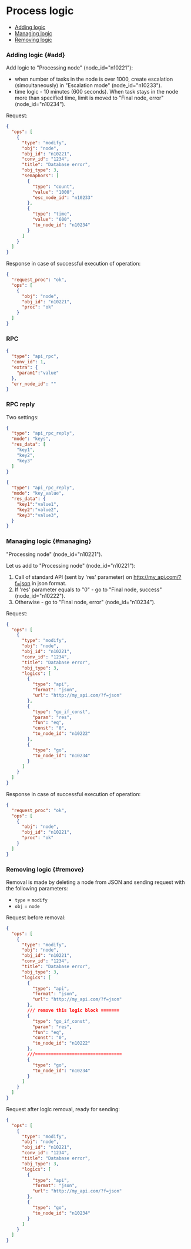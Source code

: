 # Process logic

* [Adding logic](#add)
* [Managing logic](#managing)
* [Removing logic](#remove)


### Adding logic {#add}

Add logic to "Processing node" (node_id="n10221"):
*   when number of tasks in the node is over 1000, create escalation (simoultaneously) in "Escalation mode" (node_id="n10233").
*   time logic - 10 minutes (600 seconds). When task stays in the node more than specified time, limit is moved to "Final node, error" (node_id="n10234").

Request:
```json
{
  "ops": [
    {
      "type": "modify",
      "obj": "node",
      "obj_id": "n10221",
      "conv_id": "1234",
      "title": "Database error",
      "obj_type": 3,
      "semaphors": [
        {
          "type": "count",
          "value": "1000",
          "esc_node_id": "n10233"
        },
        {
          "type": "time",
          "value": "600",
          "to_node_id": "n10234"
        }
      ]
    }
  ]
}
```

Response in case of successful execution of operation:
```json
{
  "request_proc": "ok",
  "ops": [
    {
      "obj": "node",
      "obj_id": "n10221",
      "proc": "ok"
    }
  ]
}
```
### RPC

```json
{
  "type": "api_rpc",
  "conv_id": 1,
  "extra": {
    "param1":"value"
  },
  "err_node_id": ""
}
```
### RPC reply

Two settings:
```json
{
  "type": "api_rpc_reply",
  "mode": "keys",
  "res_data": [
    "key1",
    "key2",
    "key3"
  ]
}
```

```json
{
  "type": "api_rpc_reply",
  "mode": "key_value",
  "res_data": {
    "key1":"value1",
    "key2":"value2",
    "key3":"value3",
  }
}
```

### Managing logic {#managing}

"Processing node" (node_id="n10221").

Let us add to "Processing node" (node_id="n10221"):
1.  Call of standard API (sent by 'res' parameter) on http://my_api.com/?f=json in json format.
2.  If 'res' parameter equals to "0" - go to "Final node, success" (node_id="n10222").
3.  Otherwise - go to "Final node, error" (node_id="n10234").

Request:
```json
{
  "ops": [
    {
      "type": "modify",
      "obj": "node",
      "obj_id": "n10221",
      "conv_id": "1234",
      "title": "Database error",
      "obj_type": 3,
      "logics": [
        {
          "type": "api",
          "format": "json",
          "url": "http://my_api.com/?f=json"
        },
        {
          "type": "go_if_const",
          "param": "res",
          "fun": "eq",
          "const": "0",
          "to_node_id": "n10222"
        },
        {
          "type": "go",
          "to_node_id": "n10234"
        }
      ]
    }
  ]
}
```

Response in case of successful execution of operation:
```json
{
  "request_proc": "ok",
  "ops": [
    {
      "obj": "node",
      "obj_id": "n10221",
      "proc": "ok"
    }
  ]
}
```

### Removing logic {#remove}

Removal is made by deleting a node from JSON and sending request with the following parameters:
*   `type` = `modify`
*   `obj` = `node`

Request before removal:
```json
{
  "ops": [
    {
      "type": "modify",
      "obj": "node",
      "obj_id": "n10221",
      "conv_id": "1234",
      "title": "Database error",
      "obj_type": 3,
      "logics": [
        {
          "type": "api",
          "format": "json",
          "url": "http://my_api.com/?f=json"
        },
        /// remove this logic block =======
        {
          "type": "go_if_const",
          "param": "res",
          "fun": "eq",
          "const": "0",
          "to_node_id": "n10222"
        },
        ///=================================
        {
          "type": "go",
          "to_node_id": "n10234"
        }
      ]
    }
  ]
}
```

Request after logic removal, ready for sending:
```json
{
  "ops": [
    {
      "type": "modify",
      "obj": "node",
      "obj_id": "n10221",
      "conv_id": "1234",
      "title": "Database error",
      "obj_type": 3,
      "logics": [
        {
          "type": "api",
          "format": "json",
          "url": "http://my_api.com/?f=json"
        },
        {
          "type": "go",
          "to_node_id": "n10234"
        }
      ]
    }
  ]
}
```
